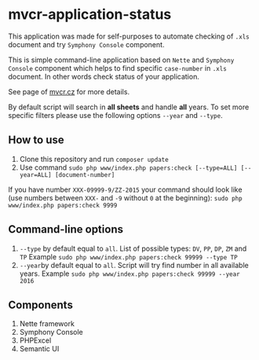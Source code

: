 mvcr-application-status
=============

This application was made for self-purposes to automate checking of `.xls` document and try `Symphony Console` component.

This is simple command-line application based on `Nette` and `Symphony Console` component which helps to find specific `case-number` in `.xls` document. In other words check status of your application.

See page of [mvcr.cz](http://www.mvcr.cz/mvcren/article/status-of-your-application.aspx) for more details.

By default script will search in **all sheets** and handle **all** years. To set more specific filters please use the following options `--year` and `--type`.

How to use
------------

1. Clone this repository and run `composer update`
2. Use command `sudo php www/index.php papers:check [--type=ALL] [--year=ALL] [document-number]`

If you have number `XXX-09999-9/ZZ-2015` your command should look like (use numbers between `XXX-` and `-9` without `0` at the beginning):
`sudo php www/index.php papers:check 9999`

Command-line options
------------
1. `--type` by default equal to `all`. List of possible types: `DV`, `PP`, `DP`, `ZM` and `TP`
Example `sudo php www/index.php papers:check 99999 --type TP`
2. `--year`by default equal to `all`. Script will try find number in all available years.
Example `sudo php www/index.php papers:check 99999 --year 2016`


Components
------------
1. Nette framework
2. Symphony Console
3. PHPExcel
4. Semantic UI
